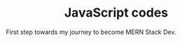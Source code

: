 <p align="center">
  <h1 align="center">JavaScript codes</h1>
</p>
<p align="cetner">First step towards my journey to become MERN Stack Dev.</p>